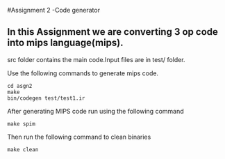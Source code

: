 #Assignment 2 -Code generator

In this Assignment we are converting 3 op code into mips language(mips).
---------

src folder contains the main code.Input files are in test/ folder. 

Use the following commands to generate mips code.
```
cd asgn2
make
bin/codegen test/test1.ir
```

After generating MIPS code run using the following command
```
make spim
```

Then run the following command to clean binaries
```
make clean
```